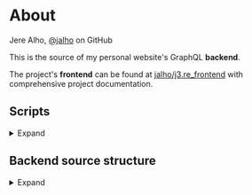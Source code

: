 # About

Jere Alho, [@jalho](https://github.com/jalho) on GitHub

This is the source of my personal website's GraphQL **backend**.

The project's **frontend** can be found at [jalho/j3.re_frontend](https://github.com/jalho/j3.re_frontend) with comprehensive project documentation.

## Scripts

<details>
<summary>Expand</summary>

* `npm start dev`

    *Run `src/index.ts` in continuous watch & restart mode using nodemon and ts-node. This is the only script needed in development.*

* `npm start`

    *Run `build/index.js` compiled from TypeScript with Node. Heroku web process is configured to do the same in `Procfile` when the code is deployed. TODO: Change Procfile to use this script instead.*

* `npm run build`

    *Run `tsc`, i. e. compile TypeScript as configured in `tsconfig.js`. Heroku uses this script automatically on deploy.*
</details>

## Backend source structure

<details>
    <summary>Expand</summary>

*TODO!*
```
src
¦   ...
```
</details>